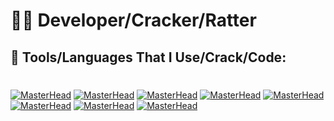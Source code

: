 # 🖕🏼 Developer/Cracker/Ratter

## 🕋 Tools/Languages That I Use/Crack/Code: 
#

[![MasterHead](https://media.discordapp.net/attachments/1208812344117825576/1209421213194129408/1822px-ISO_C2B2B_Logo.png?ex=65e6dc47&is=65d46747&hm=252b2a5b82bfd3f4bf11d93f645a8b67ca98637265984c6b843a9728a0e227ea&=&format=webp&quality=lossless&width=50&height=55)]() [![MasterHead](https://media.discordapp.net/attachments/1208812344117825576/1209421246513680424/c--4.png?ex=65e6dc4f&is=65d4674f&hm=25bc264e11ffb483ea5063b71c73085d1d2ef979a9e322030c3e2c946c121546&=&format=webp&quality=lossless&width=50&height=55)]() [![MasterHead](https://media.discordapp.net/attachments/1208812344117825576/1209421327333720145/1869px-Python-logo-notext.png?ex=65e6dc62&is=65d46762&hm=ecf854b495cbec087906c87f47552794b18193ff6040d2845e67cdde9b0accc5&=&format=webp&quality=lossless&width=50&height=55)]() [![MasterHead](https://media.discordapp.net/attachments/1208812344117825576/1209424608793726996/Async.png?ex=65e6df70&is=65d46a70&hm=793a6ff87f799180ee8464e9616692fe35f88c6401fc7907ec18cf664dfb8e49&=&format=webp&quality=lossless&width=50&height=55)]() [![MasterHead](https://media.discordapp.net/attachments/1208812344117825576/1209425679087837265/2048px-PuTTY_Icon.png?ex=65e6e06f&is=65d46b6f&hm=6bec392c8328539cabc1cca46ed88a4c05b8ad343d75db9e1d1c42b228410f06&=&format=webp&quality=lossless&width=50&height=55)]() [![MasterHead](https://media.discordapp.net/attachments/1208812344117825576/1209425940057292830/7937360.png?ex=65e6e0ae&is=65d46bae&hm=246647be1c9245708ed6fb93b9157f87e3805980353acf7033bafd1c5d8c161c&=&format=webp&quality=lossless&width=50&height=55)]() [![MasterHead](https://media.discordapp.net/attachments/1208812344117825576/1209426342744035359/latest.png?ex=65e6e10e&is=65d46c0e&hm=afa13088999b86e2bd09375e9ad5df74c4d9a3b69312cfb751febbe342e24d30&=&format=webp&quality=lossless&width=50&height=55)]() [![MasterHead](https://media.discordapp.net/attachments/1208812344117825576/1209427863993057290/NanoCore_32512.png?ex=65e6e278&is=65d46d78&hm=33c5e8374fbf3585e0ce27ecf31bb5f3fc221f25446e3a7e98ce36f747fc1132&=&format=webp&quality=lossless&width=50&height=55)]()

